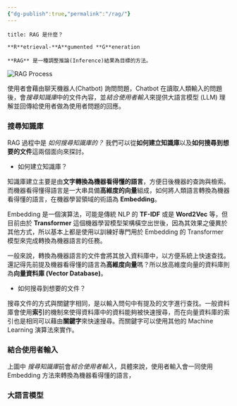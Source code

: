 ```yaml
---
{"dg-publish":true,"permalink":"/rag/"}
---
```




```ad-summary
title: RAG 是什麼？

**R**etrieval-**A**gumented **G**eneration

**RAG** 是一種調整推論(Inference)結果為目標的方法。
```

![RAG Process](https://miro.medium.com/v2/resize:fit:720/format:webp/1*33zN9mJugzjcSEcV-PAhig.gif)

使用者會藉由聊天機器人(Chatbot) 詢問問題，Chatbot 在讀取人類輸入的問題後，會*搜尋知識庫*中的文件內容，並*結合使用者輸入*來提供大語言模型 (LLM) 理解並回傳給使用者做為使用者問題的回應。



### 搜尋知識庫 
RAG 過程中是 *如何搜尋知識庫的？* 我們可以從**如何建立知識庫**以及**如何搜尋到想要的文件**這兩個面向來探討。

- 如何建立知識庫？

知識庫建立主要是由**文字轉換為機器看得懂的語言**，方便日後機器的查詢與檢索。而機器看得懂得語言是一大串具備**高維度的向量**組成，如何將人類語言轉換為機器看得懂的語言，在機器學習領域的術語為 **Embedding**。

Embedding 是一個演算法，可能是傳統 NLP 的 **TF-IDF** 或是 **Word2Vec** 等，但目前由於 **Transformer** 這個機器學習模型架構橫空出世後，因為其效果之優異於其他方式，所以基本上都是使用以訓練好專門用於 Embedding 的 Transformer 模型來完成轉換為機器語言的任務。

一般來說，轉換為機器語言的文件會將其放入資料庫中，以方便系統上快速查找。還記得先前提及機器看得懂的語言為**高維度向量**嗎？所以放高維度向量的資料庫則為**向量資料庫 (Vector Database)**。

- 如何搜尋到想要的文件？

搜尋文件的方式與關鍵字相同，是以輸入問句中有提及的文字進行查找。一般資料庫會使用**索引**的機制來使得資料庫中的資料能夠被快速搜尋，而在向量資料庫的索引也是相同可以藉由**關鍵字**來快速搜尋。而關鍵字可以使用其他的 Machine Learning 演算法來實作。



### 結合使用者輸入
上圖中 *搜尋知識庫*前會*結合使用者輸入*，具體來說，使用者輸入會一同使用 Embedding 方法來轉換為機器看得懂的語言，


### 大語言模型
